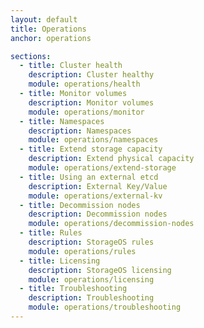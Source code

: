 ```yaml
---
layout: default
title: Operations
anchor: operations

sections:
  - title: Cluster health
    description: Cluster healthy
    module: operations/health
  - title: Monitor volumes
    description: Monitor volumes
    module: operations/monitor
  - title: Namespaces
    description: Namespaces
    module: operations/namespaces
  - title: Extend storage capacity
    description: Extend physical capacity
    module: operations/extend-storage
  - title: Using an external etcd
    description: External Key/Value
    module: operations/external-kv
  - title: Decommission nodes
    description: Decommission nodes
    module: operations/decommission-nodes
  - title: Rules
    description: StorageOS rules
    module: operations/rules
  - title: Licensing
    description: StorageOS licensing
    module: operations/licensing
  - title: Troubleshooting
    description: Troubleshooting
    module: operations/troubleshooting
---
```

